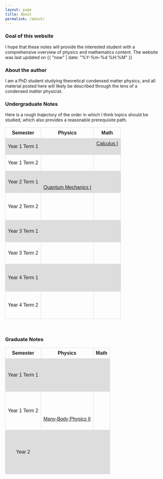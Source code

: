 ```yaml
---
layout: page
title: About
permalink: /about/
---
```



### Goal of this website
I hope that these notes will provide the interested student with a comprehensive overview of physics and mathematics content. The website was last updated on {{ "now" | date: "%Y-%m-%d %H:%M" }}

### About the author
I am a PhD student studying theoretical condensed matter physics, and all material posted here will likely be described through the lens of a condensed matter physicist.

<!--- As for the author, I am currently a graduate student studying condensed matter physics. I have been interested in pedagogy for several years now, and have been trying to get this project off the ground for almost as long. The website was created on June 3, 2018, and I would like to have most of my planned content finished by 2030. . --->

<!---  ### How to use this website
There are numerous courses, each of which includes the text, examples, and exercises. One day I hope to include accompanying videos. I recommend that you read the text, and work through the examples as you read through. There are three types of exercises which should help you understand the material better, all of which are essential. The first type is an exercise which fills in gaps in the text, and such exercises occur more in the more advanced material. The second type is the application of results derived in the text. The third type is to make explicit connections with other material on the site. --->

<!--- This is some CSS which helps to display the curriculum table. --->
<style>
table {
font-family: arial, sans-serif;
border-collapse: collapse;
width: 100%;
}

td, th {
border: 1px solid #dddddd;
text-align: center;
padding: 8px;
}

tr:nth-child(even) {
background-color: #dddddd;
}
</style>

### Undergraduate Notes
Here is a rough trajectory of the order in which I think topics should be studied, which also provides a reasonable prerequisite path.

<table style="width:100%">
<tr style="border-bottom:1px solid black">
<th> Semester </th>
<th> Physics </th>
<th> Math </th>
</tr>
<tr> <!--- Semester 1 --->
<td> Year 1 Term 1 </td>
<td> <!---<a class = "page-link" href = "/physics-I/"> Physics I </a> ---> 
    <!--- <a class = "page-link" href = "/modern-physics/"> Modern Physics </a>  ---></td>
<td> <a class = "page-link" href = "/calculus-I/">Calculus I</a> <br>
    <!--- <a class = "page-link" href = "/linear-algebra-I/"> Linear Algebra I </a> ---> <br>
    <!--- <a class = "page-link" href = "/math-proof/"> Mathematical Proof </a> --->
 </td>
</tr>
<tr> <!--- Semester 2 --->
<td> Year 1 Term 2 </td>
<td> <!--- <a class = "page-link" href = "/physics-II/"> Physics II </a> ---> <br>
    <!--- <a class = "page-link" href = "/cm-I/"> Classical Mechanics I </a> --->
    </td>
<td> <!--- <a class = "page-link" href = "/calculus-II/"> Calculus II </a> ---> <br> 
    <!--- <a class = "page-link" href = "/group-theory/"> Group Theory </a> ---> <br>
    <!--- <a class = "page-link" href = "/linear-algebra-II/"> Linear Algebra II </a> --->
    </td>
</tr>
<tr> <!--- Semester 3 --->
<td>Year 2 Term 1</td>
<td> <!--- <a class = "page-link" href = "/cm-II/"> Classical Mechanics II </a> ---> <br> 
    <!--- <a class = "page-link" href = "/physics-III/"> Physics III </a> ---> <br> 
    <a class = "page-link" href = "/qm-I/">Quantum Mechanics I</a> <br> 
    <!--- <a class = "page-link" href = "/comp-methods/"> Computational Methods </a> ---> 
</td>
<td> <!--- <a class = "page-link" href = "/calculus-III/"> Calculus III </a> ---> <br> 
    <!--- <a class = "page-link" href = "/ode-I/"> Ordinary Differential Equations I </a> ---> <br> 
    <!--- <a class = "page-link" href = "/applied_linalg/"> Applied Linear Algebra </a> ---><br>
    <!--- <a class = "page-link" href = "/prob-I/"> Probability I </a> ---> </td>
</tr>
<tr> <!--- Semester 4 --->
<td>Year 2 Term 2</td>
<td> <!--- <a class = "page-link" href = "/cm-III/"> Classical Mechanics III </a> ---> <br> 
     <!--- <a class = "page-link" href = "/em-I/"> Electromagnetism I </a> ---> <br> 
    <!--- <a class = "page-link" href = "/td/"> Thermodynamics I </a> ---><br>
    <!--- <a class = "page-link" href = "/fluids-I/"> Fluid Mechanics I </a> ---> 
</td>
<td> <!--- <a class = "page-link" href = "/pde-I/"> Partial Differential Equations I </a> ---> <br> 
    <!--- <a class = "page-link" href = "/complex-vars/"> Complex Variables </a> ---> <br> 
    <!--- <a class = "page-link" href = "/complex-vars/"> Dynamical Systems I </a> --->  <br> 
    <!--- <a class = "page-link" href = "/complex-vars/"> Vector Calculus and Forms  </a> ---> <br>
    <!--- <a class = "page-link" href = "/complex-vars/"> Probability II </a> ---> 
</td>
</tr>
<tr> <!--- Semester 5 --->
<td>Year 3 Term 1</td>
<td> <!--- <a class = "page-link" href = "/complex-vars/"> Classical Mechanics IV</a> --->  <br> 
    <!--- <a class = "page-link" href = "/qm-I/"> Quantum Mechanics II </a> ---> <br> 
    <!--- <a class = "page-link" href = "/complex-vars/"> Fluid Mechanics II  </a> ---><br>
    <!--- <a class = "page-link" href = "/complex-vars/"> Electromagnetism II  </a> ---></td>
<td> <!--- <a class = "page-link" href = "/complex-vars/">Ordinary Differential Equations II  </a> ---><br> 
    <!--- <a class = "page-link" href = "/complex-vars/"> Partial Differential Equations II  </a> ---><br> 
    <!--- <a class = "page-link" href = "/complex-vars/"> Applied Analysis</a> ---> <br>
    <!--- <a class = "page-link" href = "/complex-vars/"> Classical Differential Geometry </a> ---> </td>
</tr>
<tr> <!--- Semester 6 --->
<td>Year 3 Term 2</td>
<td> <!--- <a class = "page-link" href = "/complex-vars/"> Elasticity </a> ---> <br> 
    <!--- <a class = "page-link" href = "/complex-vars/"> Statistical Mechanics I</a> ---> <br> 
    <!--- <a class = "page-link" href = "/complex-vars/">Quantum Mechanics II</a> ---> <br>
    <!--- <a class = "page-link" href = "/complex-vars/"> Optics I </a> ---> </td>
<td> <!--- <a class = "page-link" href = "/complex-vars/"> Green Functions  </a> ---><br> 
    <!--- <a class = "page-link" href = "/complex-vars/"> Numerical Analysis I</a> ---> <br> 
    <!--- <a class = "page-link" href = "/complex-vars/"> Dynamical Systems II </a> ---> </td>
</tr>
<tr> <!--- Semester 7 --->
<td>Year 4 Term 1</td>
<td> <!--- <a class = "page-link" href = "/complex-vars/"> Classical Field Theory  </a> ---><br> 
    <!--- <a class = "page-link" href = "/complex-vars/"> Statistical Mechanics II </a> ---><br> 
    <!--- <a class = "page-link" href = "/complex-vars/"> Optics II  </a> ---><br> 
    <!--- <a class = "page-link" href = "/complex-vars/"> Relativity I  </a> --->
</td>
<td> <!--- <a class = "page-link" href = "/complex-vars/">Differential Geometry I </a> ---> <br>
    <!--- <a class = "page-link" href = "/complex-vars/"> Integral Equations</a> ---> <br> 
    <!--- <a class = "page-link" href = "/complex-vars/"> Asymptotic Analysis I</a> ---> <br> 
    <!--- <a class = "page-link" href = "/complex-vars/"> Theory of Functionals </a> ---> <br>
    <!--- <a class = "page-link" href = "/complex-vars/"> Topology</a> ---> </td>
</tr>
<tr> <!--- Semester 8 --->
<td>Year 4 Term 2</td>
<td> <!--- <a class = "page-link" href = "/complex-vars/">Solid State Physics</a> ---> <br> 
    <!--- <a class = "page-link" href = "/complex-vars/"> Atomic Physics </a> ---> <br> 
    <!--- <a class = "page-link" href = "/complex-vars/"> Relativity II </a> ---> <br> 
    <!--- <a class = "page-link" href = "/complex-vars/"> Plasma Physics </a> ---> <br>
    <!--- <a class = "page-link" href = "/complex-vars/"> Kinetic Theory</a> ---> 
</td>
<td> <!--- <a class = "page-link" href = "/complex-vars/"> Asymptotic Analysis II </a> ---> <br> 
     <!--- <a class = "page-link" href = "/complex-vars/"> Differential Geometry II </a> ---> <br> 
    <!--- <a class = "page-link" href = "/complex-vars/"> Calculus of Variations  </a> ---><br> 
    <!--- <a class = "page-link" href = "/complex-vars/"> Lie Theory </a> ---><br>
    <!--- <a class = "page-link" href = "/complex-vars/"> Partial Differential Equations III </a> ---> 
</td>
</tr>
</table> <br>

### Graduate Notes

<table style="width:100%">
<tr style="border-bottom:1px solid black">
<th>Semester</th>
<th>Physics</th>
<th>Math</th>
</tr>
<tr> 
<td>Year 1 Term 1 </td>
<td> <!--- <a class = "page-link" href = "/complex-vars/"> Quantum Mechanics III </a> ---> <br> 
    <!--- <a class = "page-link" href = "/complex-vars/"> Electromagnetism III</a> ---> <br> 
    <!--- <a class = "page-link" href = "/complex-vars/"> Quantum Field Theory I  </a> ---><br> 
    <!--- <a class = "page-link" href = "/complex-vars/"> Condensed Matter Physics I </a> ---> <br> 
    <!--- <a class = "page-link" href = "/complex-vars/"> Many-Body Physics I </a> ---> <br> 
    <!--- <a class = "page-link" href = "/complex-vars/"> Statistical Field Theory I </a> ---> </td>
<td>  </td>
</tr>
<tr> 
<td>Year 1 Term 2</td>
<td> <!--- <a class = "page-link" href = "/complex-vars/"> Quantum Mechanics IV </a> ---> <br> 
    <!--- <a class = "page-link" href = "/complex-vars/"> Electromagnetism IV </a> ---> <br> 
    <!--- <a class = "page-link" href = "/complex-vars/"> Quantum Field Theory II</a> ---> <br> 
    <!--- <a class = "page-link" href = "/complex-vars/"> Condensed Matter Physics II </a> ---> <br> 
    <a class = "page-link" href = "/many-body-II/">Many-Body Physics II</a>  <br> 
    <!--- <a class = "page-link" href = "/complex-vars/"> Statistical Field Theory II  </a> ---><br> 
    <!--- <a class = "page-link" href = "/complex-vars/"> Topological Physics </a> ---> </td>
<td> </td>
</tr>
<tr> 
<td>Year 2 </td>
<td> <!--- <a class = "page-link" href = "/complex-vars/"> Nonequilibrium Quantum Field Theory  </a> ---><br> 
    <!--- <a class = "page-link" href = "/complex-vars/"> Quantum Magnetism </a> ---> <br> 
    <!--- <a class = "page-link" href = "/complex-vars/"> Superfluidity & Superconductivity </a> ---> <br> 
    <!--- <a class = "page-link" href = "/complex-vars/"> Conformal Field Theory </a> ---> <br> 
    <!--- <a class = "page-link" href = "/complex-vars/"> Quantum Phase Transitions </a> ---> <br> 
    <!--- <a class = "page-link" href = "/complex-vars/"> Transport Theory </a> ---> <br> 
    <!--- <a class = "page-link" href = "/complex-vars/"> Topological Field Theory </a> ---> <br> 
    <!--- <a class = "page-link" href = "/complex-vars/"> Heavy Fermion Physics </a> --->  </td>
<td>  </td>
</tr>
</table>


